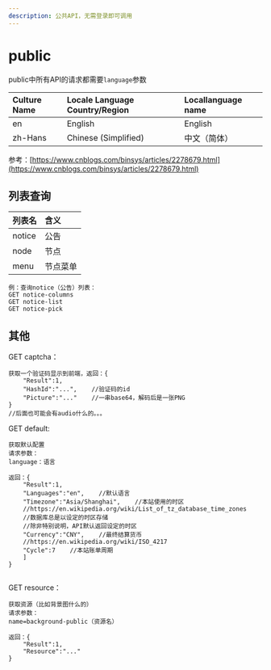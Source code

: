 ```yaml
---
description: 公共API，无需登录即可调用
---
```


# public

public中所有API的请求都需要`language`参数

Culture Name| Locale Language Country/Region | Locallanguage name
:- | :- | :- |
en | English | English
zh-Hans | Chinese (Simplified) | 中文（简体）

参考：[https://www.cnblogs.com/binsys/articles/2278679.html](https://www.cnblogs.com/binsys/articles/2278679.html)

## 列表查询

| 列表名 | 含义 |
| :--- | :--- |
| notice | 公告 |
| node | 节点 |
| menu | 节点菜单 |

```
例：查询notice（公告）列表：
GET notice-columns
GET notice-list
GET notice-pick
```

## 其他

GET captcha：

```
获取一个验证码显示到前端，返回：{
    "Result":1,
    "HashId":"...",    //验证码的id
    "Picture":"..."    //一串base64，解码后是一张PNG
}
//后面也可能会有audio什么的。。。
```

GET default:

```
获取默认配置
请求参数：
language：语言

返回：{
    "Result":1,
    "Languages":"en",    //默认语言    
    "Timezone":"Asia/Shanghai",    //本站使用的时区
    //https://en.wikipedia.org/wiki/List_of_tz_database_time_zones
    //数据库总是以设定的时区存储
    //除非特别说明，API默认返回设定的时区    
    "Currency":"CNY",    //最终结算货币
    //https://en.wikipedia.org/wiki/ISO_4217
    "Cycle":7    //本站账单周期
    ]
}


```

GET resource：

```
获取资源（比如背景图什么的）
请求参数：
name=background-public（资源名）

返回：{
    "Result":1,
    "Resource":"..."
}
```

